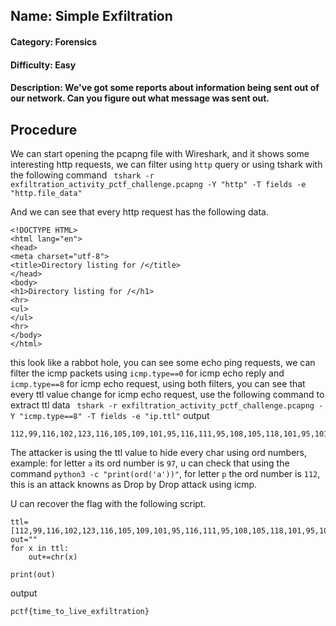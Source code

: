 ## Name: Simple Exfiltration
#### Category: Forensics
#### Difficulty: Easy
#### Description: We've got some reports about information being sent out of our network. Can you figure out what message was sent out.

## Procedure
We can start opening the pcapng file with Wireshark, and it shows some interesting http requests, we can filter using ```http``` query or using tshark with the following command ``` tshark -r exfiltration_activity_pctf_challenge.pcapng -Y "http" -T fields -e "http.file_data"```

And we can see that every http request has the following data.

```
<!DOCTYPE HTML>
<html lang="en">
<head>
<meta charset="utf-8">
<title>Directory listing for /</title>
</head>
<body>
<h1>Directory listing for /</h1>
<hr>
<ul>
</ul>
<hr>
</body>
</html>
```

this look like a rabbot hole, you can see some echo ping requests, we can filter the icmp packets using ```icmp.type==0``` for icmp echo reply and ```icmp.type==8``` for icmp echo request, using both filters, you can see that every ttl value change for icmp echo request, use the following command to extract ttl data ``` tshark -r exfiltration_activity_pctf_challenge.pcapng -Y "icmp.type==8" -T fields -e "ip.ttl"```
output
```
112,99,116,102,123,116,105,109,101,95,116,111,95,108,105,118,101,95,101,120,102,105,108,116,114,97,116,105,111,110,125
```

The attacker is using the ttl value to hide every char using ord numbers, example: for letter ```a```  its ord number is ```97```, u can check that using the command ```python3 -c "print(ord('a'))"```, for letter ```p``` the ord number is ```112```, this is an attack knowns as Drop by Drop attack using icmp.

U can recover the flag with the following script.
```
ttl=[112,99,116,102,123,116,105,109,101,95,116,111,95,108,105,118,101,95,101,120,102,105,108,116,114,97,116,105,111,110,125]
out=""
for x in ttl:
    out+=chr(x)

print(out)
```

output 
```
pctf{time_to_live_exfiltration}
```



